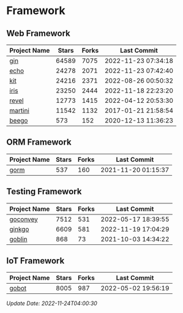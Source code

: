 # Framework

## Web Framework
| Project Name | Stars | Forks | Last Commit |
| ------------ | ----- | ----- | ----------- |
| [gin](https://github.com/gin-gonic/gin) | 64589 | 7075 | 2022-11-23 07:34:18 |
| [echo](https://github.com/labstack/echo) | 24278 | 2071 | 2022-11-23 07:42:40 |
| [kit](https://github.com/go-kit/kit) | 24216 | 2371 | 2022-08-26 00:50:32 |
| [iris](https://github.com/kataras/iris) | 23250 | 2444 | 2022-11-18 22:23:20 |
| [revel](https://github.com/revel/revel) | 12773 | 1415 | 2022-04-12 20:53:30 |
| [martini](https://github.com/go-martini/martini) | 11542 | 1132 | 2017-01-21 21:58:54 |
| [beego](https://github.com/astaxie/beego) | 573 | 152 | 2020-12-13 11:36:23 |

## ORM Framework
| Project Name | Stars | Forks | Last Commit |
| ------------ | ----- | ----- | ----------- |
| [gorm](https://github.com/jinzhu/gorm) | 537 | 160 | 2021-11-20 01:15:37 |

## Testing Framework
| Project Name | Stars | Forks | Last Commit |
| ------------ | ----- | ----- | ----------- |
| [goconvey](https://github.com/smartystreets/goconvey) | 7512 | 531 | 2022-05-17 18:39:55 |
| [ginkgo](https://github.com/onsi/ginkgo) | 6609 | 581 | 2022-11-19 17:04:29 |
| [goblin](https://github.com/franela/goblin) | 868 | 73 | 2021-10-03 14:34:22 |

## IoT Framework
| Project Name | Stars | Forks | Last Commit |
| ------------ | ----- | ----- | ----------- |
| [gobot](https://github.com/hybridgroup/gobot) | 8005 | 987 | 2022-05-02 19:56:19 |

*Update Date: 2022-11-24T04:00:30*